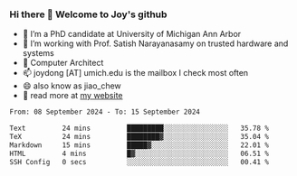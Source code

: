 ### Hi there 👋 Welcome to Joy's github

- 🔭 I’m a PhD candidate at University of Michigan Ann Arbor
- 🌱 I’m working with Prof. Satish Narayanasamy on trusted hardware and systems
- 👯 Computer Architect
- 📫 joydong [AT] umich.edu is the mailbox I check most often
- 😄 also know as jiao_chew
- 💬 read more at [my website](https://joydddd.github.io/)
<!--START_SECTION:waka-->

```txt
From: 08 September 2024 - To: 15 September 2024

Text         24 mins         █████████░░░░░░░░░░░░░░░░   35.78 %
TeX          24 mins         ████████▓░░░░░░░░░░░░░░░░   35.04 %
Markdown     15 mins         █████▓░░░░░░░░░░░░░░░░░░░   22.01 %
HTML         4 mins          █▓░░░░░░░░░░░░░░░░░░░░░░░   06.51 %
SSH Config   0 secs          ░░░░░░░░░░░░░░░░░░░░░░░░░   00.41 %
```

<!--END_SECTION:waka-->
